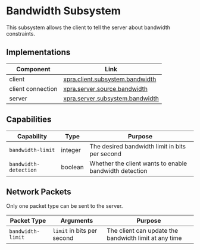 # Bandwidth Subsystem


This subsystem allows the client to tell the server about bandwidth constraints.


## Implementations

| Component         | Link                                                                                                           |
|-------------------|----------------------------------------------------------------------------------------------------------------|
| client            | [xpra.client.subsystem.bandwidth](https://github.com/Xpra-org/xpra/blob/master/xpra/client/subsystem/bandwidth.py) |
| client connection | [xpra.server.source.bandwidth](https://github.com/Xpra-org/xpra/blob/master/xpra/server/source/bandwidth.py)           |
| server            | [xpra.server.subsystem.bandwidth](https://github.com/Xpra-org/xpra/blob/master/xpra/server/subsystem/bandwidth.py)     |


## Capabilities

| Capability            | Type    | Purpose                                                |
|-----------------------|---------|--------------------------------------------------------|
| `bandwidth-limit`     | integer | The desired bandwidth limit in bits per second         |
| `bandwidth-detection` | boolean | Whether the client wants to enable bandwidth detection |


## Network Packets

Only one packet type can be sent to the server.

| Packet Type       | Arguments                  | Purpose                                               |
|-------------------|----------------------------|-------------------------------------------------------|
| `bandwidth-limit` | `limit` in bits per second | The client can update the bandwidth limit at any time |
